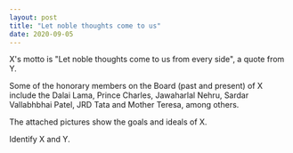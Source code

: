 ```yaml
---
layout: post
title: "Let noble thoughts come to us"
date: 2020-09-05
---
```


X's motto is "Let noble thoughts come to us from every side", a quote from Y.

Some of the honorary members on the Board (past and present) of X include the Dalai Lama, Prince Charles, Jawaharlal Nehru, Sardar Vallabhbhai Patel, JRD Tata and Mother Teresa, among others.

The attached pictures show the goals and ideals of X.

Identify X and Y.
